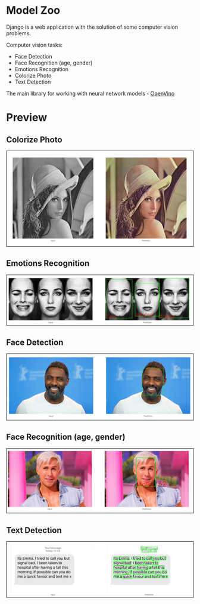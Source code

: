 # Model Zoo

Django is a web application with the solution of some computer vision problems.

Computer vision tasks:

- Face Detection
- Face Recognition (age, gender)
- Emotions Recognition
- Colorize Photo
- Text Detection


The main library for working with neural network models - [OpenVino](https://docs.openvino.ai/latest/index.html)


# Preview
## Colorize Photo
![](https://raw.githubusercontent.com/AsakoKabe/model_zoo/main/images/demo1.png)
## Emotions Recognition
![](https://raw.githubusercontent.com/AsakoKabe/model_zoo/main/images/demo2.png)
## Face Detection
![](https://raw.githubusercontent.com/AsakoKabe/model_zoo/main/images/demo3.png)
## Face Recognition (age, gender)
![](https://raw.githubusercontent.com/AsakoKabe/model_zoo/main/images/demo4.png)
## Text Detection
![](https://raw.githubusercontent.com/AsakoKabe/model_zoo/main/images/demo5.png)